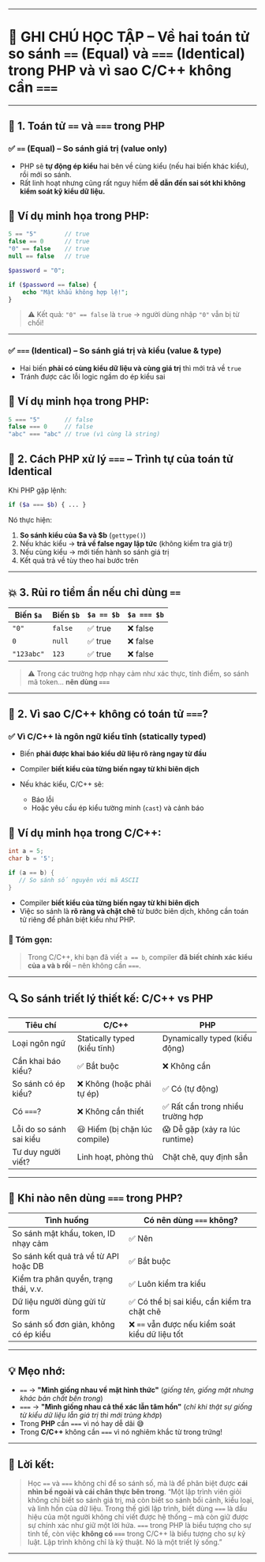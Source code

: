 
---

# 📓 GHI CHÚ HỌC TẬP – Về hai toán tử so sánh `==` (Equal) và `===` (Identical) trong PHP và vì sao C/C++ không cần `===`

---

## 🌟 1. Toán tử `==` và `===` trong PHP

### ✅ `==` (Equal) – So sánh giá trị (value only)

* PHP sẽ **tự động ép kiểu** hai bên về cùng kiểu (nếu hai biến khác kiểu), rồi mới so sánh.
* Rất linh hoạt nhưng cũng rất nguy hiểm **dễ dẫn đến sai sót khi không kiểm soát kỹ kiểu dữ liệu.**

## 🧪 Ví dụ minh họa trong PHP:

```php
5 == "5"        // true
false == 0      // true
"0" == false    // true
null == false   // true
```

```php
$password = "0";

if ($password == false) {
    echo "Mật khẩu không hợp lệ!";
}
```

> ⚠️ Kết quả: `"0" == false` là `true` → người dùng nhập `"0"` vẫn bị từ chối!

---

### ✅ `===` (Identical) – So sánh giá trị **và** kiểu (value **&** type)

* Hai biến **phải có cùng kiểu dữ liệu và cùng giá trị** thì mới trả về `true`
* Tránh được các lỗi logic ngầm do ép kiểu sai

## 🧪 Ví dụ minh họa trong PHP:

```php
5 === "5"       // false
false === 0     // false
"abc" === "abc" // true (vì cùng là string)
```

## 🔬 2. Cách PHP xử lý `===` – Trình tự của toán tử Identical

Khi PHP gặp lệnh:

```php
if ($a === $b) { ... }
```

Nó thực hiện:

1. **So sánh kiểu của \$a và \$b** (`gettype()`)
2. Nếu khác kiểu → **trả về false ngay lập tức** (không kiểm tra giá trị)
3. Nếu cùng kiểu → mới tiến hành so sánh giá trị
4. Kết quả trả về tùy theo hai bước trên

---

## 💥 3. Rủi ro tiềm ẩn nếu chỉ dùng `==`

| Biến `$a`  | Biến `$b` | `$a == $b` | `$a === $b` |
| ---------- | --------- | ---------- | ----------- |
| `"0"`      | `false`   | ✅ true     | ❌ false     |
| `0`        | `null`    | ✅ true     | ❌ false     |
| `"123abc"` | `123`     | ✅ true     | ❌ false     |

> ⚠️ Trong các trường hợp nhạy cảm như xác thực, tính điểm, so sánh mã token... **nên dùng `===`**

---

## 🧭 2. Vì sao C/C++ **không có** toán tử `===`?

### ✅ Vì C/C++ là **ngôn ngữ kiểu tĩnh** (statically typed)

* Biến **phải được khai báo kiểu dữ liệu rõ ràng ngay từ đầu**
* Compiler **biết kiểu của từng biến ngay từ khi biên dịch**
* Nếu khác kiểu, C/C++ sẽ:
  
  * Báo lỗi
  * Hoặc yêu cầu ép kiểu tường minh (`cast`) và cảnh báo

## 🧪 Ví dụ minh họa trong C/C++:

```c
int a = 5;
char b = '5';

if (a == b) {
   // So sánh số nguyên với mã ASCII
}
```

* Compiler **biết kiểu của từng biến ngay từ khi biên dịch**
* Việc so sánh là **rõ ràng và chặt chẽ** từ bước biên dịch, không cần toán tử riêng để phân biệt kiểu như PHP.

### 💬 Tóm gọn:

> Trong C/C++, khi bạn đã viết `a == b`, compiler **đã biết chính xác kiểu của `a` và `b` rồi** – nên không cần `===`.

---

## 🔍 So sánh triết lý thiết kế: C/C++ vs PHP

| Tiêu chí                | C/C++                         | PHP                              |
| ----------------------- | ----------------------------- | -------------------------------- |
| Loại ngôn ngữ           | Statically typed (kiểu tĩnh)  | Dynamically typed (kiểu động)    |
| Cần khai báo kiểu?      | ✅ Bắt buộc                    | ❌ Không cần                      |
| So sánh có ép kiểu?     | ❌ Không (hoặc phải tự ép)     | ✅ Có (tự động)                   |
| Có `===`?               | ❌ Không cần thiết             | ✅ Rất cần trong nhiều trường hợp |
| Lỗi do so sánh sai kiểu | 😃 Hiếm (bị chặn lúc compile) | 😱 Dễ gặp (xảy ra lúc runtime)   |
| Tư duy người viết?        | Linh hoạt, phòng thủ | Chặt chẽ, quy định sẵn |

---

## 💎 Khi nào nên dùng `===` trong PHP?

| Tình huống                            | Có nên dùng `===` không?   |
| ------------------------------------- | -------------------------- |
| So sánh mật khẩu, token, ID nhạy cảm  | ✅ Nên                     |
| So sánh kết quả trả về từ API hoặc DB | ✅ Bắt buộc                |
| Kiểm tra phân quyền, trạng thái, v.v. | ✅ Luôn kiểm tra kiểu      |
| Dữ liệu người dùng gửi từ form        | ✅ Có thể bị sai kiểu, cần kiểm tra chặt chẽ      |
| So sánh số đơn giản, không có ép kiểu | ❌ `==` vẫn được nếu kiểm soát kiểu dữ liệu tốt |

---

## 💡 Mẹo nhớ:

* `==` → **"Mình giống nhau về mặt hình thức"**
  (*giống tên, giống mặt nhưng khác bản chất bên trong*)
* `===` → **"Mình giống nhau cả thể xác lẫn tâm hồn"**
  (*chỉ khi thật sự giống từ kiểu dữ liệu lẫn giá trị thì mới trùng khớp*)
* Trong **PHP** cần `===` vì nó hay dễ dãi 😅
* Trong **C/C++** không cần `===` vì nó nghiêm khắc từ trong trứng!

---

## 💬 Lời kết:

> Học `==` và `===` không chỉ để so sánh số, mà là để phân biệt được **cái nhìn bề ngoài và cái chân thực bên trong**.
> “Một lập trình viên giỏi không chỉ biết so sánh giá trị, mà còn biết so sánh bối cảnh, kiểu loại, và linh hồn của dữ liệu.
> Trong thế giới lập trình, biết dùng `===` là dấu hiệu của một người không chỉ viết được hệ thống – mà còn giữ được sự chính xác như giữ một lời hứa.
> `===` trong PHP là biểu tượng cho sự tinh tế, còn việc **không có `===`** trong C/C++ là biểu tượng cho sự kỷ luật.
> Lập trình không chỉ là kỹ thuật. Nó là một triết lý sống.”

---
